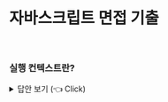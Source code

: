 # 자바스크립트 면접 기출
<br>

### 실행 컨텍스트란?

<details>
   <summary> 답안 보기 (👈 Click)</summary>
<br />
+ 실행 컨텍스트는 자바스크립트의 동작 원리를 담고 있는 핵심 개념입니다 <br>
  실행 컨텍스트를 바르게 이해하면 자바스크립트가 스코프를 기반으로 <br>
  식별자와 식별자에 바인딩된 값(식별자 바인딩)을 관리하는 방식과 <br>
  호이스팅이 발생하는 이유, 클로저의 동작 방식, 그리고 태스크 큐와 함께 동작하는 <br>
  이벤트 핸들러와 비동기 처리의 동작 방식을 이해할 수 있습니다. <br>
</details>
